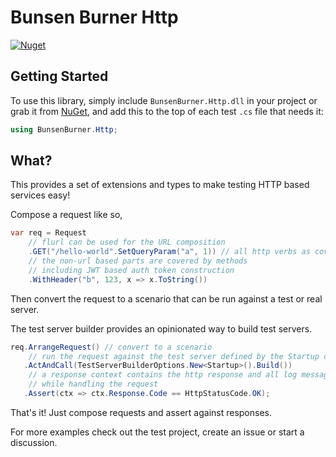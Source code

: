 ﻿# Bunsen Burner Http

[![Nuget](https://img.shields.io/nuget/v/BunsenBurner.Http)](https://www.nuget.org/packages/BunsenBurner.Http/)

## Getting Started

To use this library, simply include `BunsenBurner.Http.dll` in your project
or grab
it from [NuGet](https://www.nuget.org/packages/BunsenBurner.Http/), and add this
to the top of each test `.cs` file
that needs it:

```C#
using BunsenBurner.Http;
```

## What?

This provides a set of extensions and types to make testing HTTP based services
easy!

Compose a request like so,

``` c#
var req = Request
    // flurl can be used for the URL composition
    .GET("/hello-world".SetQueryParam("a", 1)) // all http verbs as covered
    // the non-url based parts are covered by methods
    // including JWT based auth token construction
    .WithHeader("b", 123, x => x.ToString())
```

Then convert the request to a scenario that can be run against a test or
real server.

The test server builder provides an opinionated way to build test servers.

```c#
req.ArrangeRequest() // convert to a scenario
    // run the request against the test server defined by the Startup class
   .ActAndCall(TestServerBuilderOptions.New<Startup>().Build())
    // a response context contains the http response and all log messages produced
    // while handling the request
   .Assert(ctx => ctx.Response.Code == HttpStatusCode.OK);
```

That's it! Just compose requests and assert against responses.

For more examples check out the test project, create an issue or start a
discussion.

